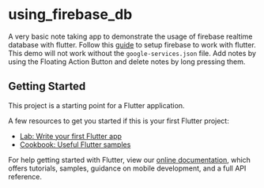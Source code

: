# using_firebase_db

A very basic note taking app to demonstrate the usage of firebase realtime database with flutter. Follow this [guide](https://firebase.google.com/docs/flutter/setup) to setup firebase to work with flutter. This demo will not work without the `google-services.json` file. Add notes by using the Floating Action Button and delete notes by long pressing them.

## Getting Started

This project is a starting point for a Flutter application.

A few resources to get you started if this is your first Flutter project:

- [Lab: Write your first Flutter app](https://flutter.dev/docs/get-started/codelab)
- [Cookbook: Useful Flutter samples](https://flutter.dev/docs/cookbook)

For help getting started with Flutter, view our 
[online documentation](https://flutter.dev/docs), which offers tutorials, 
samples, guidance on mobile development, and a full API reference.
